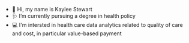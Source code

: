 - 👋 Hi, my name is Kaylee Stewart
- 🩺 I’m currently pursuing a degree in health policy 
- 💻 I'm intersted in health care data analytics related to quality of care and cost, in particular value-based payment 


<!---
kaylee-stewart/kaylee-stewart is a ✨ special ✨ repository because its `README.md` (this file) appears on your GitHub profile.
You can click the Preview link to take a look at your changes.
--->
